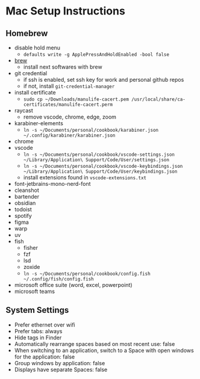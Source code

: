 # Mac Setup Instructions

## Homebrew

- disable hold menu
  - `defaults write -g ApplePressAndHoldEnabled -bool false`
- [brew](https://brew.sh/)
  - install next softwares with brew
- git credential
  - if ssh is enabled, set ssh key for work and personal github repos
  - if not, install `git-credential-manager`
- install certificate
  - `sudo cp ~/Downloads/manulife-cacert.pem /usr/local/share/ca-certificates/manulife-cacert.perm`
- raycast
  - remove vscode, chrome, edge, zoom
- karabiner-elements
  - `ln -s ~/Documents/personal/cookbook/karabiner.json ~/.config/karabiner/karabiner.json`
- chrome
- vscode
  - `ln -s ~/Documents/personal/cookbook/vscode-settings.json ~/Library/Application\ Support/Code/User/settings.json`
  - `ln -s ~/Documents/personal/cookbook/vscode-keybindings.json ~/Library/Application\ Support/Code/User/keybindings.json`
  - install extensions found in `vscode-extensions.txt`
- font-jetbrains-mono-nerd-font
- cleanshot
- bartender
- obsidian
- todoist
- spotify
- figma
- warp
- uv
- fish
  - fisher
  - fzf
  - lsd
  - zoxide
  - `ln -s ~/Documents/personal/cookbook/config.fish ~/.config/fish/config.fish`
- microsoft office suite (word, excel, powerpoint)
- microsoft teams

## System Settings

- Prefer ethernet over wifi
- Prefer tabs: always
- Hide tags in Finder
- Automatically rearrange spaces based on most recent use: false
- When switching to an application, switch to a Space with open windows for the application: false
- Group windows by application: false
- Displays have separate Spaces: false
